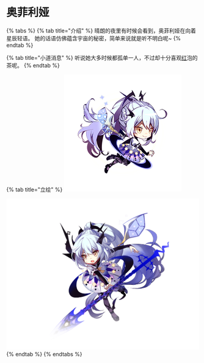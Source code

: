# 奥菲利娅

{% tabs %}
{% tab title="介绍" %}
晴朗的夜里有时候会看到，奥菲利娅在向着星辰轻语。 她的话语仿佛蕴含宇亩的秘密，简单来说就是听不明白呢~
{% endtab %}

{% tab title="小道消息" %}
听说她大多时候都孤单一人，不过却十分喜观[红](hong.md)泡的茶呢。
{% endtab %}

{% tab title="立绘" %}
![](../../../.gitbook/assets/image-1.png)

![](../../../.gitbook/assets/image.png)
{% endtab %}
{% endtabs %}

